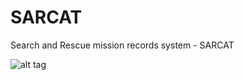 SARCAT
======

Search and Rescue mission records system - SARCAT

![alt tag](https://raw.github.com/azimuth1/SARCAT/master/sarcat_screen_1.png)
